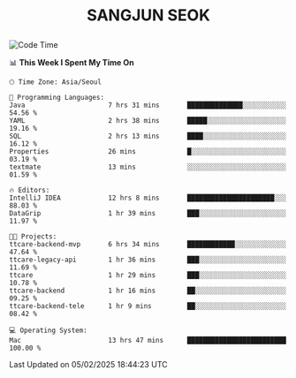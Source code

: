 <h1>
 <p align="center">
   SANGJUN SEOK
 </p>
</h1>

<!--START_SECTION:waka-->
![Code Time](http://img.shields.io/badge/Code%20Time-4%2C078%20hrs%2035%20mins-blue)

📊 **This Week I Spent My Time On** 

```text
🕑︎ Time Zone: Asia/Seoul

💬 Programming Languages: 
Java                     7 hrs 31 mins       ██████████████░░░░░░░░░░░   54.56 % 
YAML                     2 hrs 38 mins       █████░░░░░░░░░░░░░░░░░░░░   19.16 % 
SQL                      2 hrs 13 mins       ████░░░░░░░░░░░░░░░░░░░░░   16.12 % 
Properties               26 mins             █░░░░░░░░░░░░░░░░░░░░░░░░   03.19 % 
textmate                 13 mins             ░░░░░░░░░░░░░░░░░░░░░░░░░   01.59 % 

🔥 Editors: 
IntelliJ IDEA            12 hrs 8 mins       ██████████████████████░░░   88.03 % 
DataGrip                 1 hr 39 mins        ███░░░░░░░░░░░░░░░░░░░░░░   11.97 % 

🐱‍💻 Projects: 
ttcare-backend-mvp       6 hrs 34 mins       ████████████░░░░░░░░░░░░░   47.64 % 
ttcare-legacy-api        1 hr 36 mins        ███░░░░░░░░░░░░░░░░░░░░░░   11.69 % 
ttcare                   1 hr 29 mins        ███░░░░░░░░░░░░░░░░░░░░░░   10.78 % 
ttcare-backend           1 hr 16 mins        ██░░░░░░░░░░░░░░░░░░░░░░░   09.25 % 
ttcare-backend-tele      1 hr 9 mins         ██░░░░░░░░░░░░░░░░░░░░░░░   08.42 % 

💻 Operating System: 
Mac                      13 hrs 47 mins      █████████████████████████   100.00 % 
```


 Last Updated on 05/02/2025 18:44:23 UTC
<!--END_SECTION:waka-->
